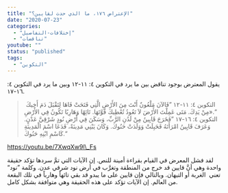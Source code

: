 ```yaml
---
title: "الإعتراض ١٧٦، ما الذي حدث لقايين؟"
date: "2020-07-23"
categories: 
  - "إختلافات-التفاصيل"
  - "تناقضات"
youtube: ""
status: "published"
tags: 
  - "التكوين"
---
```


يقول المعترض بوجود تناقض بين ما يرد في التكوين ٤: ١١-١٢ وبين ما يرد في التكوين ٤: ١٦-١٧.

>  التكوين ٤: ١١-١٢ ”فَالآنَ مَلْعُونٌ أَنْتَ مِنَ الأَرْضِ الَّتِي فَتَحَتْ فَاهَا لِتَقْبَلَ دَمَ أَخِيكَ مِنْ يَدِكَ. مَتَى عَمِلْتَ الأَرْضَ لاَ تَعُودُ تُعْطِيكَ قُوَّتَهَا. تَائِهًا وَهَارِبًا تَكُونُ فِي الأَرْضِ».“  
> التكوين ٤: ١٦-١٧ ”فَخَرَجَ قَايِينُ مِنْ لَدُنِ الرَّبِّ، وَسَكَنَ فِي أَرْضِ نُودٍ شَرْقِيَّ عَدْنٍ. وَعَرَفَ قَايِينُ امْرَأَتَهُ فَحَبِلَتْ وَوَلَدَتْ حَنُوكَ. وَكَانَ يَبْنِي مَدِينَةً، فَدَعَا اسْمَ الْمَدِينَةِ كَاسْمِ ابْنِهِ حَنُوكَ.“

https://youtu.be/7XwqXw9l\_Fs

لقد فشل المعرض في القيام بقراءة أمينة للنص. إن الآيات التي تمَّ سردها تؤكد حقيقة واحدة وهي أنَّ قايين قد خرج من المنطقة وتغرَّب في أرض نود شرقي عدن. وكلمة ”نود“ تعني  الغربة أو التيهان. وبالتالي فإن قايين على ما يبدو قد بقي تائهاً وهارباً في تلك البقعة من العالم. إن الآيات تؤكد على هذه الحقيقة وهي متوافقة بشكل كامل.
